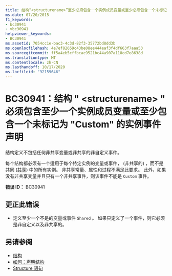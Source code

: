 ```yaml
---
title: 结构“<structurename>”至少必须包含一个实例成员变量或至少必须包含一个未标记为“Custom”的实例事件声明
ms.date: 07/20/2015
f1_keywords:
- bc30941
- vbc30941
helpviewer_keywords:
- BC30941
ms.assetid: 7054cc1e-bac3-4c3d-82f3-35772bd8dd3b
ms.openlocfilehash: 4e7ef82659c43be08ee444eaf3f4df663f7aaa53
ms.sourcegitcommit: ff5a4eb5cffbcac9521bc44a907a118cd7e8638d
ms.translationtype: MT
ms.contentlocale: zh-CN
ms.lasthandoff: 10/17/2020
ms.locfileid: "92159646"
---
```

# <a name="bc30941-structure-structurename-must-contain-at-least-one-instance-member-variable-or-at-least-one-instance-event-declaration-not-marked-custom"></a>BC30941：结构 " \<structurename> " 必须包含至少一个实例成员变量或至少包含一个未标记为 "Custom" 的实例事件声明

结构定义不包括任何非共享变量或非共享的非自定义事件。

 每个结构都必须有一个适用于每个特定实例的变量或事件， (非共享的) ，而不是共同 ([共享](../modifiers/shared.md)) 中的所有实例。 非共享常量、属性和过程不满足此要求。 此外，如果没有非共享变量并且只有一个非共享事件，则该事件不能是 `Custom` 事件。

 **错误 ID：** BC30941

## <a name="to-correct-this-error"></a>更正此错误

- 定义至少一个不是的变量或事件 `Shared` 。 如果只定义了一个事件，则它必须是非自定义以及非共享的。

## <a name="see-also"></a>另请参阅

- [结构](../../programming-guide/language-features/data-types/structures.md)
- [如何：声明结构](../../programming-guide/language-features/data-types/how-to-declare-a-structure.md)
- [Structure 语句](../statements/structure-statement.md)
